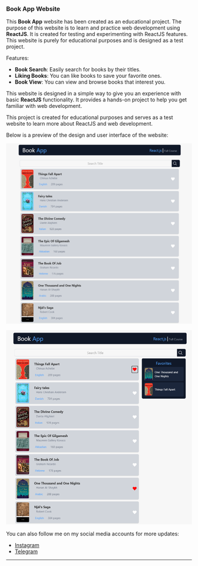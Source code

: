 ### Book App Website

This **Book App** website has been created as an educational project. The purpose of this website is to learn and practice web development using **ReactJS**. It is created for testing and experimenting with ReactJS features. This website is purely for educational purposes and is designed as a test project.

Features:

- **Book Search**: Easily search for books by their titles.
- **Liking Books**: You can like books to save your favorite ones.
- **Book View**: You can view and browse books that interest you.

This website is designed in a simple way to give you an experience with basic **ReactJS** functionality. It provides a hands-on project to help you get familiar with web development.

This project is created for educational purposes and serves as a test website to learn more about ReactJS and web development.

Below is a preview of the design and user interface of the website:

![Book App Design 1](./public/123.png)

![Book App Design 2](./public/1234.png)

You can also follow me on my social media accounts for more updates:

- [Instagram](https://www.instagram.com/matinhasanpour_)
- [Telegram](https://t.me/mattinhasanpour)

---
